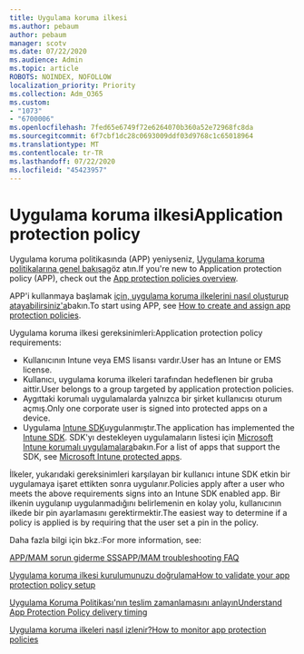 ```yaml
---
title: Uygulama koruma ilkesi
ms.author: pebaum
author: pebaum
manager: scotv
ms.date: 07/22/2020
ms.audience: Admin
ms.topic: article
ROBOTS: NOINDEX, NOFOLLOW
localization_priority: Priority
ms.collection: Adm_O365
ms.custom:
- "1073"
- "6700006"
ms.openlocfilehash: 7fed65e6749f72e6264070b360a52e72968fc8da
ms.sourcegitcommit: 6f7cbf1dc28c0693009ddf03d9768c1c65018964
ms.translationtype: MT
ms.contentlocale: tr-TR
ms.lasthandoff: 07/22/2020
ms.locfileid: "45423957"
---
```

# <a name="application-protection-policy"></a><span data-ttu-id="de411-102">Uygulama koruma ilkesi</span><span class="sxs-lookup"><span data-stu-id="de411-102">Application protection policy</span></span>

<span data-ttu-id="de411-103">Uygulama koruma politikasında (APP) yeniyseniz, [Uygulama koruma politikalarına genel bakışa](https://docs.microsoft.com/intune/apps/app-protection-policy)göz atın.</span><span class="sxs-lookup"><span data-stu-id="de411-103">If you're new to Application protection policy (APP), check out the [App protection policies overview](https://docs.microsoft.com/intune/apps/app-protection-policy).</span></span>

<span data-ttu-id="de411-104">APP'i kullanmaya başlamak [için, uygulama koruma ilkelerini nasıl oluşturup atayabilirsiniz'a](https://docs.microsoft.com/intune/app-protection-policies)bakın.</span><span class="sxs-lookup"><span data-stu-id="de411-104">To start using APP, see [How to create and assign app protection policies](https://docs.microsoft.com/intune/app-protection-policies).</span></span>

<span data-ttu-id="de411-105">Uygulama koruma ilkesi gereksinimleri:</span><span class="sxs-lookup"><span data-stu-id="de411-105">Application protection policy requirements:</span></span>

- <span data-ttu-id="de411-106">Kullanıcının Intune veya EMS lisansı vardır.</span><span class="sxs-lookup"><span data-stu-id="de411-106">User has an Intune or EMS license.</span></span>
- <span data-ttu-id="de411-107">Kullanıcı, uygulama koruma ilkeleri tarafından hedeflenen bir gruba aittir.</span><span class="sxs-lookup"><span data-stu-id="de411-107">User belongs to a group targeted by application protection policies.</span></span>
- <span data-ttu-id="de411-108">Aygıttaki korumalı uygulamalarda yalnızca bir şirket kullanıcısı oturum açmış.</span><span class="sxs-lookup"><span data-stu-id="de411-108">Only one corporate user is signed into protected apps on a device.</span></span>
- <span data-ttu-id="de411-109">Uygulama [Intune SDK](https://docs.microsoft.com/intune/app-sdk-get-started)uygulanmıştır.</span><span class="sxs-lookup"><span data-stu-id="de411-109">The application has implemented the [Intune SDK](https://docs.microsoft.com/intune/app-sdk-get-started).</span></span> <span data-ttu-id="de411-110">SDK'yı destekleyen uygulamaların listesi için [Microsoft Intune korumalı uygulamalara](https://docs.microsoft.com/intune/apps-supported-intune-apps)bakın.</span><span class="sxs-lookup"><span data-stu-id="de411-110">For a list of apps that support the SDK, see [Microsoft Intune protected apps](https://docs.microsoft.com/intune/apps-supported-intune-apps).</span></span>

<span data-ttu-id="de411-111">İlkeler, yukarıdaki gereksinimleri karşılayan bir kullanıcı intune SDK etkin bir uygulamaya işaret ettikten sonra uygulanır.</span><span class="sxs-lookup"><span data-stu-id="de411-111">Policies apply after a user who meets the above requirements signs into an Intune SDK enabled app.</span></span> <span data-ttu-id="de411-112">Bir ilkenin uygulanıp uygulanmadığını belirlemenin en kolay yolu, kullanıcının ilkede bir pin ayarlamasını gerektirmektir.</span><span class="sxs-lookup"><span data-stu-id="de411-112">The easiest way to determine if a policy is applied is by requiring that the user set a pin in the policy.</span></span> 

<span data-ttu-id="de411-113">Daha fazla bilgi için bkz.:</span><span class="sxs-lookup"><span data-stu-id="de411-113">For more information, see:</span></span>

[<span data-ttu-id="de411-114">APP/MAM sorun giderme SSS</span><span class="sxs-lookup"><span data-stu-id="de411-114">APP/MAM troubleshooting FAQ</span></span>](https://docs.microsoft.com/intune/apps/troubleshoot-mam)  

[<span data-ttu-id="de411-115">Uygulama koruma ilkesi kurulumunuzu doğrulama</span><span class="sxs-lookup"><span data-stu-id="de411-115">How to validate your app protection policy setup</span></span>](https://docs.microsoft.com/intune/app-protection-policies-validate)

[<span data-ttu-id="de411-116">Uygulama Koruma Politikası'nın teslim zamanlamasını anlayın</span><span class="sxs-lookup"><span data-stu-id="de411-116">Understand App Protection Policy delivery timing</span></span>](https://docs.microsoft.com/intune/app-protection-policy-delivery)  

[<span data-ttu-id="de411-117">Uygulama koruma ilkeleri nasıl izlenir?</span><span class="sxs-lookup"><span data-stu-id="de411-117">How to monitor app protection policies</span></span>](https://docs.microsoft.com/intune/app-protection-policies-monitor)